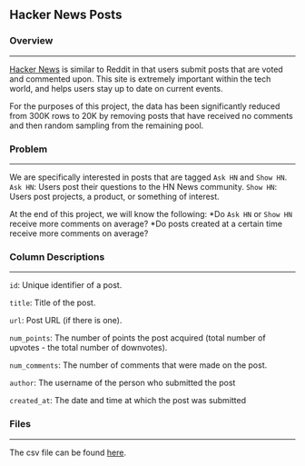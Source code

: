 ## Hacker News Posts

### Overview
---
[Hacker News](https://thehackernews.com) is similar to Reddit in that users submit posts that are voted and commented upon. This site is extremely important within the tech world, and helps users stay up to date on current events.

For the purposes of this project, the data has been significantly reduced from 300K rows to 20K by removing posts that have received no comments and then random sampling from the remaining pool.

### Problem
---
We are specifically interested in posts that are tagged ```Ask HN``` and ```Show HN```.
```Ask HN```: Users post their questions to the HN News community.
```Show HN```: Users post projects, a product, or something of interest.

At the end of this project, we will know the following:
*Do ```Ask HN``` or ```Show HN``` receive more comments on average?
*Do posts created at a certain time receive more comments on average?

### Column Descriptions
---
```id```: Unique identifier of a post.

```title```: Title of the post.

```url```: Post URL (if there is one).

```num_points```: The number of points the post acquired (total number of upvotes - the total number of downvotes).

```num_comments```: The number of comments that were made on the post.

```author```: The username of the person who submitted the post

```created_at```: The date and time at which the post was submitted

### Files
---
The csv file can be found [here](https://www.kaggle.com/hacker-news/hacker-news-posts). 
